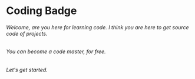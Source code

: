 # Coding Badge
###### Welcome, are you here for learning code. I think you are here to get source code of projects.
###### You can become a code master, for free.
###### Let's get started.

